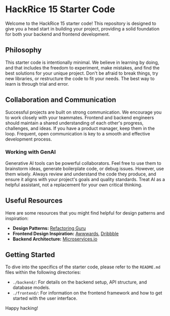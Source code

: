# HackRice 15 Starter Code

Welcome to the HackRice 15 starter code! This repository is designed to give you a head start in building your project, providing a solid foundation for both your backend and frontend development.

## Philosophy

This starter code is intentionally minimal. We believe in learning by doing, and that includes the freedom to experiment, make mistakes, and find the best solutions for your unique project. Don't be afraid to break things, try new libraries, or restructure the code to fit your needs. The best way to learn is through trial and error.

## Collaboration and Communication

Successful projects are built on strong communication. We encourage you to work closely with your teammates. Frontend and backend engineers should maintain a shared understanding of each other's progress, challenges, and ideas. If you have a product manager, keep them in the loop. Frequent, open communication is key to a smooth and effective development process.

### Working with GenAI

Generative AI tools can be powerful collaborators. Feel free to use them to brainstorm ideas, generate boilerplate code, or debug issues. However, use them wisely. Always review and understand the code they produce, and ensure it aligns with your project's goals and quality standards. Treat AI as a helpful assistant, not a replacement for your own critical thinking.

## Useful Resources

Here are some resources that you might find helpful for design patterns and inspiration:

*   **Design Patterns:** [Refactoring Guru](https://refactoring.guru/design-patterns)
*   **Frontend Design Inspiration:** [Awwwards](https://www.awwwards.com/), [Dribbble](https://dribbble.com/)
*   **Backend Architecture:** [Microservices.io](https://microservices.io/)

## Getting Started

To dive into the specifics of the starter code, please refer to the `README.md` files within the following directories:

*   `./backend/`: For details on the backend setup, API structure, and database models.
*   `./frontend/`: For information on the frontend framework and how to get started with the user interface.

Happy hacking!